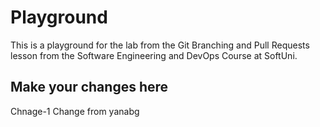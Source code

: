 # Playground
This is a playground for the lab from the Git Branching and Pull Requests lesson from the Software Engineering and DevOps Course at SoftUni.

## Make your changes here
Chnage-1
Change from yanabg
